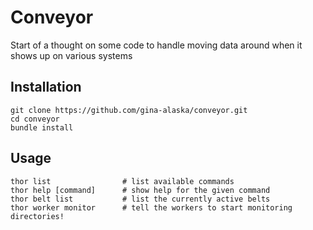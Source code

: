 Conveyor
========

Start of a thought on some code to handle moving data around when it shows up on various systems

Installation
------------

    git clone https://github.com/gina-alaska/conveyor.git
    cd conveyor
    bundle install
 
Usage
-----

    thor list                # list available commands
    thor help [command]      # show help for the given command
    thor belt list           # list the currently active belts
    thor worker monitor      # tell the workers to start monitoring directories!
